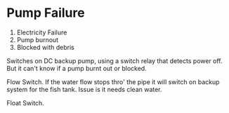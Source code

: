 # Pump Failure

1. Electricity Failure
2. Pump burnout
3. Blocked with debris

Switches on DC backup pump, using a switch relay that detects power off. But it can't know if a pump burnt out or blocked.

Flow Switch. If the water flow stops thro' the pipe it will switch on backup system for the fish tank. Issue is it needs clean water. 

Float Switch. 

